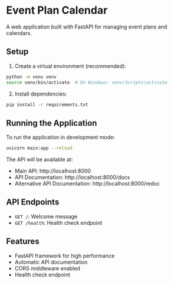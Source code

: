 # Event Plan Calendar

A web application built with FastAPI for managing event plans and calendars.

## Setup

1. Create a virtual environment (recommended):
```bash
python -m venv venv
source venv/bin/activate  # On Windows: venv\Scripts\activate
```

2. Install dependencies:
```bash
pip install -r requirements.txt
```

## Running the Application

To run the application in development mode:

```bash
uvicorn main:app --reload
```

The API will be available at:
- Main API: http://localhost:8000
- API Documentation: http://localhost:8000/docs
- Alternative API Documentation: http://localhost:8000/redoc

## API Endpoints

- `GET /`: Welcome message
- `GET /health`: Health check endpoint

## Features

- FastAPI framework for high performance
- Automatic API documentation
- CORS middleware enabled
- Health check endpoint 